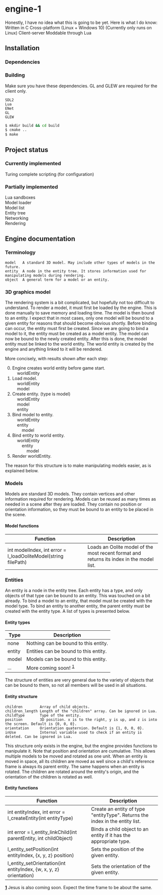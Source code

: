 # engine-1

Honestly, I have no idea what this is going to be yet.
Here is what I do know:
    Written in C
    Cross-platform (Linux + Windows 10) (Currently only runs on Linux)
    Client-server
    Moddable through Lua

## Installation

### Dependencies

### Building

Make sure you have these dependencies. GL and GLEW are required for the client only.

    SDL2
    Lua
    ENet
    GL
    GLEW

```bash
$ mkdir build && cd build
$ cmake ..
$ make
```

## Project status

### Currently implemented

Turing complete scripting (for configuration)

### Partially implemented

Lua sandboxes  
Model loader  
Model list  
Entity tree  
Networking  
Rendering  

## Engine documentation

### Terminology

    model   A standard 3D model. May include other types of models in the future.
    entity  A node in the entity tree. It stores information used for manipulating models during rendering.
    object  A general term for a model or an entity.

### 3D graphics model

The rendering system is a bit complicated, but hopefully not too difficult to understand.
To render a model, it must first be loaded by the engine. This is done manually to save memory and loading time. The model is then bound to an entity. I expect that in most cases, only one model will be bound to a given entity for reasons that should become obvious shortly. Before binding can occur, the entity must first be created. Since we are going to bind a model to it, the entity must be created as a model entity. The model can now be bound to the newly created entity. After this is done, the model entity must be linked to the world entity. The world entity is created by the engine and anything linked to it will be rendered.

More concisely, with results shown after each step:

0.  Engine creates world entity before game start.  
    &nbsp;&nbsp;&nbsp;&nbsp;worldEntity  
1. Load model.  
    &nbsp;&nbsp;&nbsp;&nbsp;worldEntity  
    &nbsp;&nbsp;&nbsp;&nbsp;model  
2. Create entity. (type is model)  
    &nbsp;&nbsp;&nbsp;&nbsp;worldEntity  
    &nbsp;&nbsp;&nbsp;&nbsp;model  
    &nbsp;&nbsp;&nbsp;&nbsp;entity  
3. Bind model to entity.  
    &nbsp;&nbsp;&nbsp;&nbsp;worldEntity  
    &nbsp;&nbsp;&nbsp;&nbsp;entity  
    &nbsp;&nbsp;&nbsp;&nbsp;&nbsp;&nbsp;&nbsp;&nbsp;model  
4. Bind entity to world entity.  
    &nbsp;&nbsp;&nbsp;&nbsp;worldEntity  
    &nbsp;&nbsp;&nbsp;&nbsp;&nbsp;&nbsp;&nbsp;&nbsp;entity  
    &nbsp;&nbsp;&nbsp;&nbsp;&nbsp;&nbsp;&nbsp;&nbsp;&nbsp;&nbsp;&nbsp;&nbsp;model  
5. Render worldEntity.  

The reason for this structure is to make manipulating models easier, as is explained below.

### Models

Models are standard 3D models. They contain vertices and other information required for rendering. Models can be reused as many times as needed in a scene after they are loaded. They contain no position or orientation information, so they must be bound to an entity to be placed in the scene.

#### Model functions

| Function | Description |
|-|-|
| int modelIndex, int error = l_loadOoliteModel(string filePath) | Loads an Oolite model of the most recent format and returns its index in the model list. |

### Entities

An entity is a node in the entity tree. Each entity has a type, and only objects of that type can be bound to an entity. This was touched on a bit already. To bind a model to an entity, that model must be created with the model type. To bind an entity to another entity, the parent entity must be created with the entity type. A list of types is presented below.

#### Entity types

| Type | Description |
|-|-|
| none | Nothing can be bound to this entity. |
| entity | Entities can be bound to this entity. |
| model | Models can be bound to this entity. |
| ... | More coming soon! <sup id="a1">[1](#f1)</sup> |

The structure of entities are very general due to the variety of objects that can be bound to them, so not all members will be used in all situations.

#### Entity structure

    children        Array of child objects.
    children_length Length of the "children" array. Can be ignored in Lua.
    childType       Type of the entity.
    position        3D position. x is to the right, y is up, and z is into the screen. Default is {0, 0, 0}.
    orientation     Orientation quaternion. Default is {1, 0, 0, 0}.
    inUse           Internal variable used to check if an entity is deleted. Can be ignored in Lua.

This structure only exists in the engine, but the engine provides functions to manipulate it.
Note that position and orientation are cumulative. This allows multiple models to be moved and rotated as one unit. When an entity is moved in space, all its children are moved as well since a child's reference frame is always its parent entity. The same happens when an entity is rotated. The children are rotated around the entity's origin, and the orientation of the children is rotated as well.

#### Entity functions

| Function | Description |
|-|-|
| int entityIndex, int error = l_createEntity(int entityType) | Create an entity of type "entityType". Returns the index in the entity list.|
| int error = l_entity_linkChild(int parentEntity, int childObject) | Binds a child object to an entity if it has the appropriate type. |
| l_entity_setPosition(int entityIndex, {x, y, z} position) | Sets the position of the given entity. |
| l_entity_setOrientation(int entityIndex, {w, x, y, z} orientation) | Sets the orientation of the given entity. |

<b id="f1">[1](#a1)</b> Jesus is also coming soon. Expect the time frame to be about the same.

